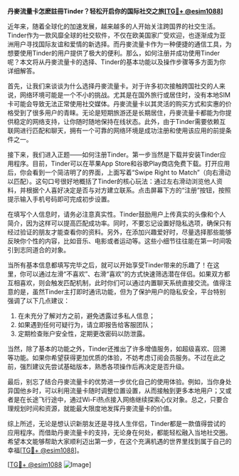 **丹麥流量卡怎麽註冊Tinder？轻松开启你的国际社交之旅[[TG💪+ @esim1088](https://t.me/s/esim1088)]**

近年来，随着全球化的加速发展，越来越多的人开始关注跨国界的社交生活。Tinder作为一款风靡全球的社交软件，不仅在欧美国家广受欢迎，也逐渐成为亚洲用户寻找国际友谊和爱情的新选择。而丹麥流量卡作为一种便捷的通信工具，为想要使用Tinder的用户提供了极大的便利。那么，如何注册并成功使用Tinder呢？本文将从丹麥流量卡的选择、Tinder的基本功能以及操作步骤等多方面为你详细解答。

首先，让我们来谈谈为什么选择丹麥流量卡。对于许多初次接触跨国社交的人来说，网络环境可能是一个不小的挑战。尤其是在国外旅行或居住时，没有本地SIM卡可能会导致无法正常使用社交媒体。丹麥流量卡以其灵活的购买方式和实惠的价格受到了很多用户的青睐。无论是短期旅游还是长期居住，丹麥流量卡都能为你提供稳定的网络支持，让你随时随地保持在线状态。此外，由于Tinder需要依赖互联网进行匹配和聊天，拥有一个可靠的网络环境是成功注册和使用该应用的前提条件之一。

接下来，我们进入正题——如何注册Tinder。第一步当然是下载并安装Tinder应用程序。目前，Tinder可以在苹果App Store和谷歌Play商店免费下载。打开应用后，你会看到一个简洁明了的界面，上面写着“Swipe Right to Match”（向右滑动以匹配）。这句口号很好地概括了Tinder的核心玩法：通过左右滑动浏览他人资料，并根据个人喜好决定是否与对方建立联系。点击屏幕下方的“注册”按钮，按照提示输入手机号码即可完成初步设置。

在填写个人信息时，请务必注意真实性。Tinder鼓励用户上传真实的头像和个人简介，因为这样可以提高匹配成功率。同时，不要忘记设置好隐私选项，确保只有经过验证的朋友才能查看你的资料。另外，在添加兴趣爱好时，尽量选择那些能够反映你个性的内容，比如音乐、电影或者运动等。这些小细节往往能在第一时间吸引到志同道合的对象。

当所有基本信息都填写完毕之后，就可以开始享受Tinder带来的乐趣了！在这里，你可以通过左滑“不喜欢”、右滑“喜欢”的方式快速筛选潜在伴侣。如果双方都互相喜欢，则会触发匹配机制，此时你们可以通过内置聊天系统直接交流。值得注意的是，虽然Tinder主打即时通讯功能，但为了保护用户的隐私安全，平台特别强调了以下几点建议：

1. 在未充分了解对方之前，避免透露过多私人信息；
2. 如果遇到任何可疑行为，请立即报告给客服团队；
3. 定期检查账户安全性，定期更改密码以防泄露。

当然，除了基本的功能之外，Tinder还推出了许多增值服务，如超级喜欢、回溯等功能。如果你希望获得更加优质的体验，不妨考虑订阅会员服务。不过在此之前，强烈建议先尝试基础版本，熟悉各项操作后再决定是否升级。

最后，别忘了结合丹麥流量卡的优势进一步优化自己的使用体验。例如，当你身处异国他乡时，可以利用流量卡随时调整位置设置，从而接触到更多本地用户；又或者是在长途飞行途中，通过Wi-Fi热点接入网络继续探索心仪对象。总之，只要合理规划时间和资源，就能最大限度地发挥丹麥流量卡的价值。

综上所述，无论是想认识新朋友还是寻找人生伴侣，Tinder都是一款值得尝试的应用程序。而借助丹麥流量卡的支持，无论身在何处，都能轻松融入当地社交圈。希望本文能够帮助大家顺利迈出第一步，在这个充满机遇的世界里找到属于自己的幸福[[TG💪+ @esim1088](https://t.me/s/esim1088)]。

[[TG💪+ @esim1088](https://t.me/s/esim1088) ![Image](https://i.postimg.cc/4NQfJmqS/Snipaste-2025-05-13-00-14-12.png)]